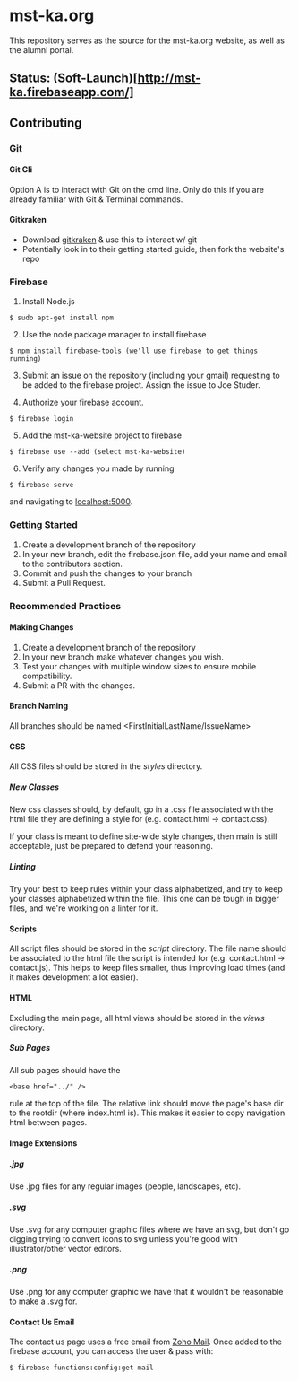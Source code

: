 # mst-ka.org

This repository serves as the source for the mst-ka.org website, as well
as the alumni portal. 

## Status: (Soft-Launch)[http://mst-ka.firebaseapp.com/]
## Contributing

### Git
#### Git Cli

Option A is to interact with Git on the cmd line. Only do this if you are
already familiar with Git & Terminal commands.

#### Gitkraken

  - Download [gitkraken](https://www.gitkraken.com/) & use this to interact w/ git
  - Potentially look in to their getting started guide, then fork the website's repo

### Firebase

  1. Install Node.js
  ```
  $ sudo apt-get install npm 
  ```

  2. Use the node package manager to install firebase
  ```
  $ npm install firebase-tools (we'll use firebase to get things running)
  ```

  3. Submit an issue on the repository (including your gmail) requesting to be 
    added to the firebase project. Assign the issue to Joe Studer.

  4. Authorize your firebase account.
  ```
  $ firebase login 
  ```

  5. Add the mst-ka-website project to firebase
  ```
  $ firebase use --add (select mst-ka-website)
  ```
  6. Verify any changes you made by running
  ```
  $ firebase serve
  ```
  and navigating to [localhost:5000](localhost:5000).


### Getting Started

  1. Create a development branch of the repository
  2. In your new branch, edit the firebase.json file, add your name and email 
     to the contributors section.
  3. Commit and push the changes to your branch 
  4. Submit a Pull Request.

### Recommended Practices

#### Making Changes
  1. Create a development branch of the repository
  2. In your new branch make whatever changes you wish.
  3. Test your changes with multiple window sizes to ensure mobile compatibility.
  4. Submit a PR with the changes.

#### Branch Naming

All branches should be named <FirstInitialLastName/IssueName> 

#### CSS

All CSS files should be stored in the _styles_ directory.

##### New Classes

New css classes should, by default, go in a .css file associated with the 
html file they are defining a style for (e.g. contact.html -> contact.css).

If your class is meant to define site-wide style changes, then main is still
acceptable, just be prepared to defend your reasoning.

##### Linting

Try your best to keep rules within your class alphabetized, and try to keep
your classes alphabetized within the file. This one can be tough in bigger files,
and we're working on a linter for it.

#### Scripts

All script files should be stored in the _script_ directory. The file name
should be associated to the html file the script is intended for (e.g. contact.html
-> contact.js). This helps to keep files smaller, thus improving load times 
(and it makes development a lot easier).

#### HTML

Excluding the main page, all html views should be stored in the _views_ directory.

##### Sub Pages

All sub pages should have the 
```
<base href="../" />
```
rule at the top of the file. The relative link should move the page's base dir
to the rootdir (where index.html is). This makes it easier to copy
navigation html between pages.

#### Image Extensions

##### .jpg 

Use .jpg files for any regular images (people, landscapes, etc).

##### .svg

Use .svg for any computer graphic files where we have an svg, but don't go digging trying to 
convert icons to svg unless you're good with illustrator/other vector editors.

##### .png

Use .png for any computer graphic we have that it wouldn't be reasonable to make
a .svg for.

#### Contact Us Email

The contact us page uses a free email from [Zoho Mail](mail.zoho.com). Once added
to the firebase account, you can access the user & pass with:

```
$ firebase functions:config:get mail
```
